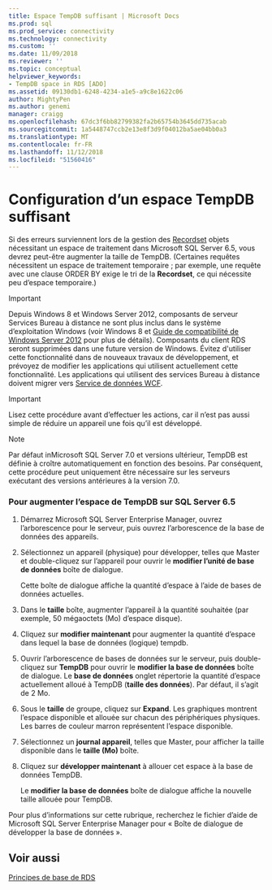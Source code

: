 ```yaml
---
title: Espace TempDB suffisant | Microsoft Docs
ms.prod: sql
ms.prod_service: connectivity
ms.technology: connectivity
ms.custom: ''
ms.date: 11/09/2018
ms.reviewer: ''
ms.topic: conceptual
helpviewer_keywords:
- TempDB space in RDS [ADO]
ms.assetid: 09130db1-6248-4234-a1e5-a9c8e1622c06
author: MightyPen
ms.author: genemi
manager: craigg
ms.openlocfilehash: 67dc3f6bb82799382fa2b65754b3645dd735acab
ms.sourcegitcommit: 1a5448747ccb2e13e8f3d9f04012ba5ae04bb0a3
ms.translationtype: MT
ms.contentlocale: fr-FR
ms.lasthandoff: 11/12/2018
ms.locfileid: "51560416"
---
```

# <a name="ensuring-sufficient-tempdb-space"></a>Configuration d’un espace TempDB suffisant
Si des erreurs surviennent lors de la gestion des [Recordset](../../../ado/reference/ado-api/recordset-object-ado.md) objets nécessitant un espace de traitement dans Microsoft SQL Server 6.5, vous devrez peut-être augmenter la taille de TempDB. (Certaines requêtes nécessitent un espace de traitement temporaire ; par exemple, une requête avec une clause ORDER BY exige le tri de la **Recordset**, ce qui nécessite peu d’espace temporaire.)  
  
> [!IMPORTANT]
>  Depuis Windows 8 et Windows Server 2012, composants de serveur Services Bureau à distance ne sont plus inclus dans le système d’exploitation Windows (voir Windows 8 et [Guide de compatibilité de Windows Server 2012](https://www.microsoft.com/download/details.aspx?id=27416) pour plus de détails). Composants du client RDS seront supprimées dans une future version de Windows. Évitez d'utiliser cette fonctionnalité dans de nouveaux travaux de développement, et prévoyez de modifier les applications qui utilisent actuellement cette fonctionnalité. Les applications qui utilisent des services Bureau à distance doivent migrer vers [Service de données WCF](https://go.microsoft.com/fwlink/?LinkId=199565).  
  
> [!IMPORTANT]
>  Lisez cette procédure avant d’effectuer les actions, car il n’est pas aussi simple de réduire un appareil une fois qu’il est développé.  
  
> [!NOTE]
>  Par défaut inMicrosoft SQL Server 7.0 et versions ultérieur, TempDB est définie à croître automatiquement en fonction des besoins. Par conséquent, cette procédure peut uniquement être nécessaire sur les serveurs exécutant des versions antérieures à la version 7.0.  
  
### <a name="to-increase-the-tempdb-space-on-sql-server-65"></a>Pour augmenter l’espace de TempDB sur SQL Server 6.5  
  
1.  Démarrez Microsoft SQL Server Enterprise Manager, ouvrez l’arborescence pour le serveur, puis ouvrez l’arborescence de la base de données des appareils.  
  
2.  Sélectionnez un appareil (physique) pour développer, telles que Master et double-cliquez sur l’appareil pour ouvrir le **modifier l’unité de base de données** boîte de dialogue.  
  
     Cette boîte de dialogue affiche la quantité d’espace à l’aide de bases de données actuelles.  
  
3.  Dans le **taille** boîte, augmenter l’appareil à la quantité souhaitée (par exemple, 50 mégaoctets (Mo) d’espace disque).  
  
4.  Cliquez sur **modifier maintenant** pour augmenter la quantité d’espace dans lequel la base de données (logique) tempdb.  
  
5.  Ouvrir l’arborescence de bases de données sur le serveur, puis double-cliquez sur **TempDB** pour ouvrir le **modifier la base de données** boîte de dialogue. Le **base de données** onglet répertorie la quantité d’espace actuellement alloué à TempDB (**taille des données**). Par défaut, il s’agit de 2 Mo.  
  
6.  Sous le **taille** de groupe, cliquez sur **Expand**. Les graphiques montrent l’espace disponible et allouée sur chacun des périphériques physiques. Les barres de couleur marron représentent l’espace disponible.  
  
7.  Sélectionnez un **journal appareil**, telles que Master, pour afficher la taille disponible dans le **taille (Mo)** boîte.  
  
8.  Cliquez sur **développer maintenant** à allouer cet espace à la base de données TempDB.  
  
     Le **modifier la base de données** boîte de dialogue affiche la nouvelle taille allouée pour TempDB.  
  
 Pour plus d’informations sur cette rubrique, recherchez le fichier d’aide de Microsoft SQL Server Enterprise Manager pour « Boîte de dialogue de développer la base de données ».  
  
## <a name="see-also"></a>Voir aussi  
 [Principes de base de RDS](../../../ado/guide/remote-data-service/rds-fundamentals.md)


